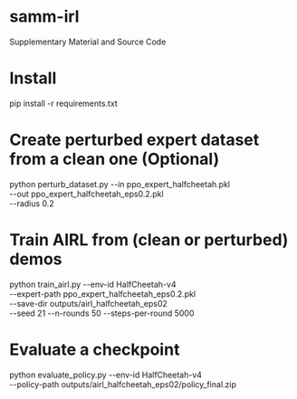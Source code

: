 # samm-irl
Supplementary Material and Source Code


# Install
pip install -r requirements.txt

# Create perturbed expert dataset from a clean one (Optional) 
python perturb_dataset.py --in ppo_expert_halfcheetah.pkl \
                          --out ppo_expert_halfcheetah_eps0.2.pkl \
                          --radius 0.2

# Train AIRL from (clean or perturbed) demos
python train_airl.py --env-id HalfCheetah-v4 \
                     --expert-path ppo_expert_halfcheetah_eps0.2.pkl \
                     --save-dir outputs/airl_halfcheetah_eps02 \
                     --seed 21 --n-rounds 50 --steps-per-round 5000

# Evaluate a checkpoint
python evaluate_policy.py --env-id HalfCheetah-v4 \
                          --policy-path outputs/airl_halfcheetah_eps02/policy_final.zip
